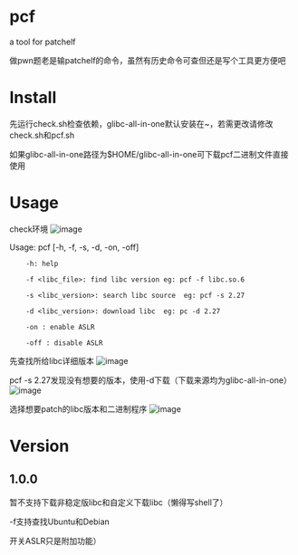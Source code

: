 # pcf
a tool for patchelf

做pwn题老是输patchelf的命令，虽然有历史命令可查但还是写个工具更方便吧

# Install
先运行check.sh检查依赖，glibc-all-in-one默认安装在~，若需更改请修改check.sh和pcf.sh

如果glibc-all-in-one路径为$HOME/glibc-all-in-one可下载pcf二进制文件直接使用

# Usage

check环境
![image](https://github.com/lmarch2/pcf/assets/120877309/de90e7e2-e741-40c2-919c-b204d440eb8c)

Usage: pcf [-h, -f, -s, -d, -on, -off] <libc> <ld> <binary>

        -h: help

        -f <libc_file>: find libc version eg: pcf -f libc.so.6

        -s <libc_version>: search libc source  eg: pcf -s 2.27

        -d <libc_version>: download libc  eg: pc -d 2.27

        -on : enable ASLR

        -off : disable ASLR

先查找所给libc详细版本
![image](https://github.com/lmarch2/pcf/assets/120877309/661a9afe-fb17-450f-8cf5-039b4de91962)

pcf -s 2.27发现没有想要的版本，使用-d下载（下载来源均为glibc-all-in-one）
![image](https://github.com/lmarch2/pcf/assets/120877309/d76d6f59-9bbe-4ff2-8d53-23fd2c228d2e)

选择想要patch的libc版本和二进制程序
![image](https://github.com/lmarch2/pcf/assets/120877309/2e46c2c2-6939-481f-b0fb-0b980600219c)


# Version
## 1.0.0
暂不支持下载非稳定版libc和自定义下载libc（懒得写shell了）

-f支持查找Ubuntu和Debian

开关ASLR只是附加功能）
